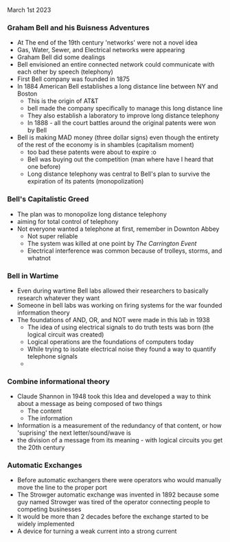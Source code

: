 March 1st 2023

### Graham Bell and his Buisness Adventures

- At The end of the 19th century 'networks' were not a novel idea
-  Gas, Water, Sewer, and Electrical networks were appearing
- Graham Bell did some dealings
- Bell envisioned an entire connected network could communicate with each other by speech (telephony)
- First Bell company was founded in 1875
-  In 1884 American Bell establishes a long distance line between NY and Boston
	- This is the origin of AT&T
	- bell made the company specifically to manage this long distance line
	- They also establish a laboratory to improve long distance telephony
	- In 1888 - all the court battles around the original patents were won by Bell
- Bell is making MAD money (three dollar signs) even though the entirety of the rest of the economy is in shambles (capitalism moment)
	- too bad these patents were about to expire :o
	- Bell was buying out the competition (man where have I heard that one before)
	- Long distance telephony was central to Bell's plan to survive the expiration of its patents (monopolization)

### Bell's Capitalistic Greed
- The plan was to monopolize long distance telephony
-  aiming for total control of telephony 
- Not everyone wanted a telephone at first, remember in Downton Abbey
	- Not super reliable
	- The system was killed at one point by *The Carrington Event*
	- Electrical interference was common because of trolleys, storms, and whatnot

### Bell in Wartime
- Even during wartime Bell labs allowed their researchers to basically research whatever they want
- Someone in bell labs was working on firing systems for the war founded information theory
- The foundations of AND, OR, and NOT were made in this lab in 1938
	- The idea of using electrical signals to do truth tests was born (the logical circuit was created)
	- Logical operations are the foundations of computers today
	- While trying to isolate electrical noise they found a way to quantify telephone signals
	- 
### Combine informational theory
- Claude Shannon in 1948 took this Idea and developed a way to think about a message as being composed of two things
	- The content
	- The information
- Information is a measurement of the redundancy of that content, or how 'suprising' the next letter/sound/wave is
- the division of a message from its meaning - with logical circuits you get the 20th century

### Automatic Exchanges
- Before automatic exchangers there were operators who would manually move the line to the proper port
- The Strowger automatic exchange was invented in 1892 because some guy named Strowger was tired of the operator connecting people to competing businesses
- It would be more than 2 decades before the exchange started to be widely implemented
- A device for turning a weak current into a strong current